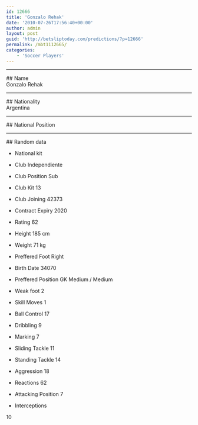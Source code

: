 ```yaml
---
id: 12666
title: 'Gonzalo Rehak'
date: '2010-07-26T17:56:40+00:00'
author: admin
layout: post
guid: 'http://betsliptoday.com/predictions/?p=12666'
permalink: /mbt1112665/
categories:
    - 'Soccer Players'
---
```


- - - - - -

\## Name  
 Gonzalo Rehak

- - - - - -

\## Nationality  
 Argentina

- - - - - -

\## National Position

- - - - - -

\## Random data

- National kit
- Club
 Independiente

- Club Position
 Sub

- Club Kit
 13

- Club Joining
 42373

- Contract Expiry
 2020

- Rating
 62

- Height
 185 cm

- Weight
 71 kg

- Preffered Foot
 Right

- Birth Date
 34070

- Preffered Position
 GK Medium / Medium

- Weak foot
 2

- Skill Moves
 1

- Ball Control
 17

- Dribbling
 9

- Marking
 7

- Sliding Tackle
 11

- Standing Tackle
 14

- Aggression
 18

- Reactions
 62

- Attacking Position
 7

- Interceptions

 10